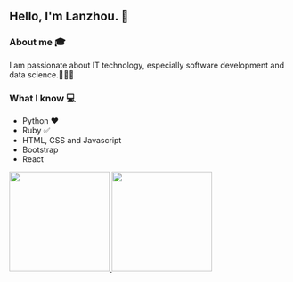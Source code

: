 ## Hello, I'm Lanzhou. 👋

### About me 🎓
I am passionate about IT technology, especially software development and data science.👩🏻‍💻

### What I know :computer:

- Python ❤️
- Ruby :white_check_mark:
- HTML, CSS and Javascript 
- Bootstrap
- React

<a href="https://github.com/Lanzhou-J">
  <img height="180em" src="https://github-readme-stats.vercel.app/api?username=Lanzhou-J&theme=buefy&show_icons=true" />
  <img height="180em" src="https://github-readme-stats.vercel.app/api/top-langs/?username=Lanzhou-J&theme=buefy&layout=compact" />
</a>

<!--
**Lanzhou-J/Lanzhou-J** is a ✨ _special_ ✨ repository because its `README.md` (this file) appears on your GitHub profile.

Here are some ideas to get you started:
- 🔭 I’m currently working on 
- 👯 I’m looking to collaborate on ...
- 🤔 I’m looking for help with ...
- 💬 Ask me about ...
- 📫 How to reach me: ...
- 😄 Pronouns: ...
- ⚡ Fun fact: ...
-->

